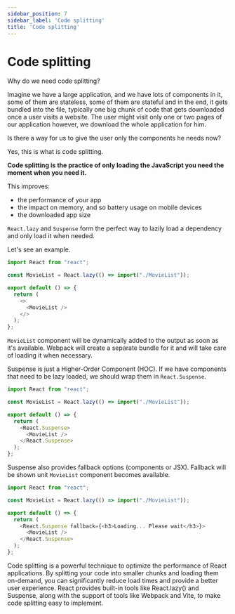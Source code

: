 ```yaml
---
sidebar_position: 7
sidebar_label: 'Code splitting'
title: 'Code splitting'
---
```



# Code splitting

Why do we need code splitting?

Imagine we have a large application, and we have lots of components in it, some of them are stateless, some of them are stateful and in the end, it gets bundled into the file, typically one big chunk of code that gets downloaded once a user visits a website. The user might visit only one or two pages of our application however, we download the whole application for him.

Is there a way for us to give the user only the components he needs now?

Yes, this is what is code splitting.

**Code splitting is the practice of only loading the JavaScript you need the moment when you need it.**

This improves:

- the performance of your app
- the impact on memory, and so battery usage on mobile devices
- the downloaded app size

`React.lazy` and `Suspense` form the perfect way to lazily load a dependency and only load it when needed.

Let's see an example.

```javascript
import React from "react";

const MovieList = React.lazy(() => import("./MovieList"));

export default () => {
  return (
    <>
      <MovieList />
    </>
  );
};
```

`MovieList` component will be dynamically added to the output as soon as it's available. Webpack will create a separate bundle for it and will take care of loading it when necessary.

Suspense is just a Higher-Order Component (HOC). If we have components that need to be lazy loaded, we should wrap them in `React.Suspense`.

```javascript
import React from "react";

const MovieList = React.lazy(() => import("./MovieList"));

export default () => {
  return (
    <React.Suspense>
      <MovieList />
    </React.Suspense>
  );
};
```

Suspense also provides fallback options (components or JSX). Fallback will be shown unit `MovieList` component becomes available.

```javascript
import React from "react";

const MovieList = React.lazy(() => import("./MovieList"));

export default () => {
  return (
    <React.Suspense fallback={<h3>Loading... Please wait</h3>}>
      <MovieList />
    </React.Suspense>
  );
};
```

Code splitting is a powerful technique to optimize the performance of React applications. By splitting your code into smaller chunks and loading them on-demand, you can significantly reduce load times and provide a better user experience. React provides built-in tools like React.lazy() and Suspense, along with the support of tools like Webpack and Vite, to make code splitting easy to implement.
